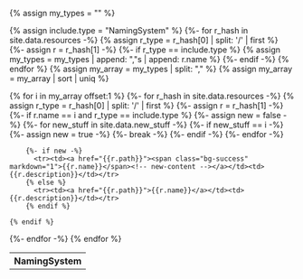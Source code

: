 <!-- Use for sorted flat list resources e.g. NamingSystem  allows for highlighting new stuff using include parameter -->
{% assign my_types = "" %}
<!-- Michael O hack to allow resource type NamingSystem-->
{% assign include.type = "NamingSystem" %}
{%- for r_hash in site.data.resources -%}
  {% assign r_type = r_hash[0] | split: '/' | first %}
  {%- assign r = r_hash[1] -%}
  {%- if r_type == include.type %}
    {% assign my_types =  my_types | append: ","s | append: r.name %}
  {%- endif -%}
{% endfor %}
{% assign my_array = my_types | split: "," %}
{% assign my_array = my_array | sort | uniq %}

<table class="list" width="100%">
<tr><th>NamingSystem</th></tr>
{% for i in my_array offset:1 %}
  {%- for r_hash in site.data.resources -%}
      {% assign r_type = r_hash[0] | split: '/' | first %}
      {%- assign r = r_hash[1] -%}    
      {%- if r.name == i and r_type == include.type %}
        {%- assign new = false -%}
        {%- for new_stuff in site.data.new_stuff -%}
           {%- if new_stuff == i -%}
             {%- assign new = true -%}
             {%- break -%}
           {%- endif -%}
        {%- endfor -%}
        
        {%- if new -%}
          <tr><td><a href="{{r.path}}"><span class="bg-success" markdown="1">{{r.name}}</span><!-- new-content --></a></td><td>{{r.description}}</td></tr>
        {% else %}
          <tr><td><a href="{{r.path}}">{{r.name}}</a></td><td>{{r.description}}</td></tr>
        {% endif %}

    {% endif %}
  {%- endfor -%}
{% endfor %}
</table>
